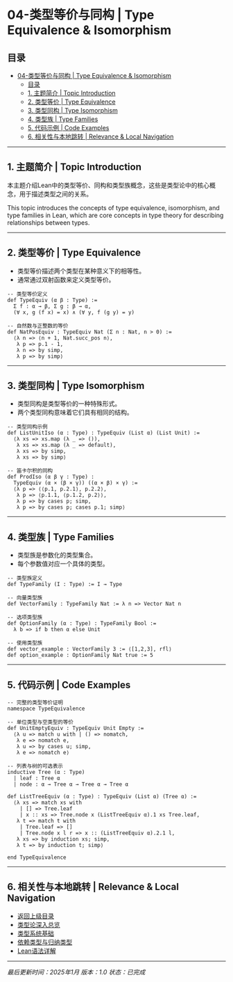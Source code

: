 # 04-类型等价与同构 | Type Equivalence & Isomorphism

## 目录

- [04-类型等价与同构 | Type Equivalence \& Isomorphism](#04-类型等价与同构--type-equivalence--isomorphism)
  - [目录](#目录)
  - [1. 主题简介 | Topic Introduction](#1-主题简介--topic-introduction)
  - [2. 类型等价 | Type Equivalence](#2-类型等价--type-equivalence)
  - [3. 类型同构 | Type Isomorphism](#3-类型同构--type-isomorphism)
  - [4. 类型族 | Type Families](#4-类型族--type-families)
  - [5. 代码示例 | Code Examples](#5-代码示例--code-examples)
  - [6. 相关性与本地跳转 | Relevance \& Local Navigation](#6-相关性与本地跳转--relevance--local-navigation)

---

## 1. 主题简介 | Topic Introduction

本主题介绍Lean中的类型等价、同构和类型族概念，这些是类型论中的核心概念，用于描述类型之间的关系。

This topic introduces the concepts of type equivalence, isomorphism, and type families in Lean, which are core concepts in type theory for describing relationships between types.

---

## 2. 类型等价 | Type Equivalence

- 类型等价描述两个类型在某种意义下的相等性。
- 通常通过双射函数来定义类型等价。

```lean
-- 类型等价定义
def TypeEquiv (α β : Type) := 
  Σ f : α → β, Σ g : β → α, 
  (∀ x, g (f x) = x) ∧ (∀ y, f (g y) = y)

-- 自然数与正整数的等价
def NatPosEquiv : TypeEquiv Nat (Σ n : Nat, n > 0) :=
  ⟨λ n => ⟨n + 1, Nat.succ_pos n⟩,
   λ p => p.1 - 1,
   λ n => by simp,
   λ p => by simp⟩
```

---

## 3. 类型同构 | Type Isomorphism

- 类型同构是类型等价的一种特殊形式。
- 两个类型同构意味着它们具有相同的结构。

```lean
-- 类型同构示例
def ListUnitIso (α : Type) : TypeEquiv (List α) (List Unit) :=
  ⟨λ xs => xs.map (λ _ => ()),
   λ xs => xs.map (λ _ => default),
   λ xs => by simp,
   λ xs => by simp⟩

-- 笛卡尔积的同构
def ProdIso (α β γ : Type) : 
  TypeEquiv (α × (β × γ)) ((α × β) × γ) :=
  ⟨λ p => ⟨⟨p.1, p.2.1⟩, p.2.2⟩,
   λ p => ⟨p.1.1, ⟨p.1.2, p.2⟩⟩,
   λ p => by cases p; simp,
   λ p => by cases p; cases p.1; simp⟩
```

---

## 4. 类型族 | Type Families

- 类型族是参数化的类型集合。
- 每个参数值对应一个具体的类型。

```lean
-- 类型族定义
def TypeFamily (I : Type) := I → Type

-- 向量类型族
def VectorFamily : TypeFamily Nat := λ n => Vector Nat n

-- 选项类型族
def OptionFamily (α : Type) : TypeFamily Bool :=
  λ b => if b then α else Unit

-- 使用类型族
def vector_example : VectorFamily 3 := ⟨[1,2,3], rfl⟩
def option_example : OptionFamily Nat true := 5
```

---

## 5. 代码示例 | Code Examples

```lean
-- 完整的类型等价证明
namespace TypeEquivalence

-- 单位类型与空类型的等价
def UnitEmptyEquiv : TypeEquiv Unit Empty :=
  ⟨λ u => match u with | () => nomatch,
   λ e => nomatch e,
   λ u => by cases u; simp,
   λ e => nomatch e⟩

-- 列表与树的可选表示
inductive Tree (α : Type)
  | leaf : Tree α
  | node : α → Tree α → Tree α → Tree α

def ListTreeEquiv (α : Type) : TypeEquiv (List α) (Tree α) :=
  ⟨λ xs => match xs with
    | [] => Tree.leaf
    | x :: xs => Tree.node x (ListTreeEquiv α).1 xs Tree.leaf,
   λ t => match t with
    | Tree.leaf => []
    | Tree.node x l r => x :: (ListTreeEquiv α).2.1 l,
   λ xs => by induction xs; simp,
   λ t => by induction t; simp⟩

end TypeEquivalence
```

---

## 6. 相关性与本地跳转 | Relevance & Local Navigation

- [返回上级目录](../01-总览.md)
- [类型论深入总览](01-总览.md)
- [类型系统基础](02-类型系统基础.md)
- [依赖类型与归纳类型](03-依赖类型与归纳类型.md)
- [Lean语法详解](../02-Lean语法详解/01-总览.md)

---

*最后更新时间：2025年1月*
*版本：1.0*
*状态：已完成*
